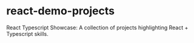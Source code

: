 # react-demo-projects

React Typescript Showcase: A collection of projects highlighting React + Typescript skills.
